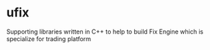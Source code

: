 # ufix
Supporting libraries written in C++ to help to build Fix Engine which is specialize for trading platform
